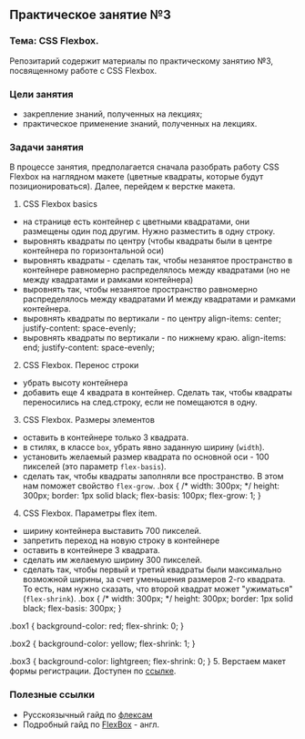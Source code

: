 ## Практическое занятие №3

### Тема: CSS Flexbox.

Репозитарий содержит материалы по практическому занятию №3, посвященному работе с CSS Flexbox.

### Цели занятия
- закрепление знаний, полученных на лекциях;
- практическое применение знаний, полученных на лекциях.

### Задачи занятия
В процессе занятия, предполагается сначала разобрать работу CSS Flexbox на наглядном макете (цветные квадраты, которые будут позиционироваться). Далее, перейдем к верстке макета.

1. CSS Flexbox basics
  - на странице есть контейнер с цветными квадратами, они размещены один под другим. Нужно разместить в одну строку.
  - выровнять квадраты по центру (чтобы квадраты были в центре контейнера по горизонтальной оси)
  - выровнять квадраты - сделать так, чтобы незанятое пространство в контейнере равномерно распределялось между квадратами (но не между квадратами и рамками контейнера)
  - выровнять так, чтобы незанятое пространство равномерно распределялось между квадратами И между квадратами и рамками контейнера.
  - выровнять квадраты по вертикали - по центру
    align-items: center;
    justify-content: space-evenly;
  - выровнять квадраты по вертикали - по нижнему 
  краю.
    align-items: end;
    justify-content: space-evenly;
2. CSS Flexbox. Перенос строки
  - убрать высоту контейнера
  - добавить еще 4 квадрата в контейнер. Сделать так, чтобы квадраты переносились на след.строку, если не помещаются в одну.
3. CSS Flexbox. Размеры элементов
  - оставить в контейнере только 3 квадрата.
  - в стилях, в классе `box`, убрать явно заданную ширину (`width`).
  - установить желаемый размер квадрата по основной оси - 100 пикселей (это параметр `flex-basis`).
  - сделать так, чтобы квадраты заполняли все пространство. В этом нам поможет свойство `flex-grow`.
  .box {
    /* width: 300px; */
    height: 300px;
    border: 1px solid black;
    flex-basis: 100px;
    flex-grow: 1;
}
4. CSS Flexbox. Параметры flex item.
  - ширину контейнера выставить 700 пикселей.
  - запретить переход на новую строку в контейнере
  - оставить в контейнере 3 квадрата.
  - сделать им желаемую ширину 300 пикселей.
  - сделать так, чтобы первый и третий квадраты были максимально возможной ширины, за счет уменьшения размеров 2-го квадрата. То есть, нам нужно сказать, что второй квадрат может "ужиматься" (`flex-shrink`).
  .box {
    /* width: 300px; */
    height: 300px;
    border: 1px solid black;
    flex-basis: 300px;
}

.box1 {
    background-color: red;
   flex-shrink: 0;
}

.box2 {
    background-color: yellow;
    flex-shrink: 1;
}

.box3 {
    background-color: lightgreen;
    flex-shrink: 0;
}
5. Верстаем макет формы регистрации. Доступен по [ссылке](https://www.figma.com/file/vZH9KSQgQfifJbwUm17arv/Sign-Up-Form-(Community)?type=design&node-id=3%3A2&mode=design&t=BeQtPC8ewM23vFpN-1).

### Полезные ссылки
 - Русскоязычный гайд по [флексам](https://medium.com/@stasonmars/%D0%B2%D0%B5%CC%88%D1%80%D1%81%D1%82%D0%BA%D0%B0-%D0%BD%D0%B0-flexbox-%D0%B2-css-%D0%BF%D0%BE%D0%BB%D0%BD%D1%8B%D0%B8%CC%86-%D1%81%D0%BF%D1%80%D0%B0%D0%B2%D0%BE%D1%87%D0%BD%D0%B8%D0%BA-e26662cf87e0)
 - Подробный гайд по [FlexBox](https://css-tricks.com/snippets/css/a-guide-to-flexbox/) - англ.